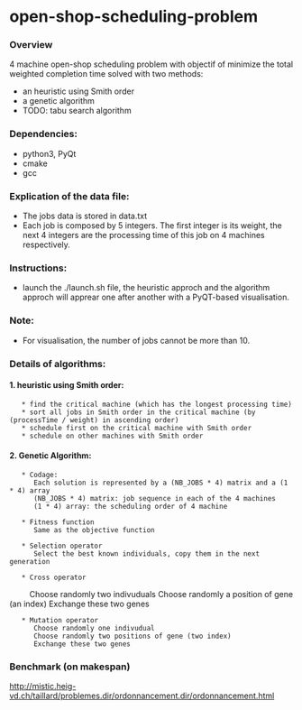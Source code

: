 # open-shop-scheduling-problem

### Overview
4 machine open-shop scheduling problem with objectif of minimize the total weighted completion time solved with two methods: 
  * an heuristic using Smith order 
  * a genetic algorithm
  * TODO: tabu search algorithm


### Dependencies:
  * python3, PyQt
  * cmake
  * gcc

### Explication of the data file:
  * The jobs data is stored in data.txt
  * Each job is composed by 5 integers. The first integer is its weight, the next 4 integers are the processing time of this job on 4 machines respectively.

### Instructions:
  * launch the ./launch.sh file, the heuristic approch and the algorithm approch will apprear one after another with a PyQT-based visualisation.

### Note:
  * For visualisation, the number of jobs cannot be more than 10.
  
  
### Details of algorithms:
#### 1. heuristic using Smith order:
       * find the critical machine (which has the longest processing time)
       * sort all jobs in Smith order in the critical machine (by (processTime / weight) in ascending order)
       * schedule first on the critical machine with Smith order
       * schedule on other machines with Smith order
       
#### 2. Genetic Algorithm:
       * Codage:
          Each solution is represented by a (NB_JOBS * 4) matrix and a (1 * 4) array  
          (NB_JOBS * 4) matrix: job sequence in each of the 4 machines
          (1 * 4) array: the scheduling order of 4 machine
          
       * Fitness function   
          Same as the objective function
          
       * Selection operator
          Select the best known individuals, copy them in the next generation
          
       * Cross operator
          Choose randomly two indivuduals
          Choose randomly a position of gene (an index)
          Exchange these two genes
          
       * Mutation operator
          Choose randomly one indivudual
          Choose randomly two positions of gene (two index)
          Exchange these two genes
          
### Benchmark (on makespan)
 http://mistic.heig-vd.ch/taillard/problemes.dir/ordonnancement.dir/ordonnancement.html
